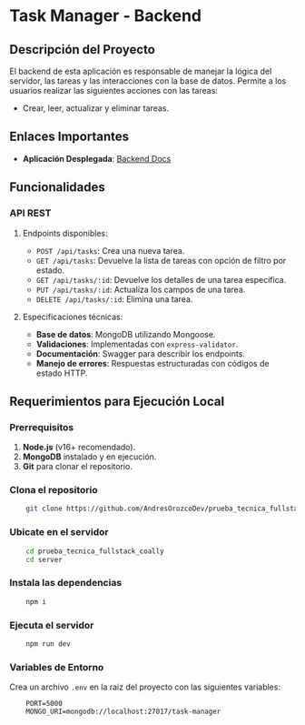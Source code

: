 
# Task Manager - Backend

## Descripción del Proyecto

El backend de esta aplicación es responsable de manejar la lógica del servidor, las tareas y las interacciones con la base de datos. Permite a los usuarios realizar las siguientes acciones con las tareas:

- Crear, leer, actualizar y eliminar tareas.

## Enlaces Importantes

- **Aplicación Desplegada**: [Backend Docs](https://prueba-tecnica-fullstack-coally.onrender.com/docs/)

## Funcionalidades

### API REST

1. Endpoints disponibles:
   - `POST /api/tasks`: Crea una nueva tarea.
   - `GET /api/tasks`: Devuelve la lista de tareas con opción de filtro por estado.
   - `GET /api/tasks/:id`: Devuelve los detalles de una tarea específica.
   - `PUT /api/tasks/:id`: Actualiza los campos de una tarea.
   - `DELETE /api/tasks/:id`: Elimina una tarea.

2. Especificaciones técnicas:
   - **Base de datos**: MongoDB utilizando Mongoose.
   - **Validaciones**: Implementadas con `express-validator`.
   - **Documentación**: Swagger para describir los endpoints.
   - **Manejo de errores**: Respuestas estructuradas con códigos de estado HTTP.

## Requerimientos para Ejecución Local

### Prerrequisitos

1. **Node.js** (v16+ recomendado).
2. **MongoDB** instalado y en ejecución.
3. **Git** para clonar el repositorio.

### Clona el repositorio

```bash
    git clone https://github.com/AndresOrozcoDev/prueba_tecnica_fullstack_coally.git
```

### Ubicate en el servidor

```bash
    cd prueba_tecnica_fullstack_coally
    cd server
```

### Instala las dependencias

```bash
    npm i
```

### Ejecuta el servidor

```bash
    npm run dev
```

### Variables de Entorno

Crea un archivo `.env` en la raíz del proyecto con las siguientes variables:

```env
    PORT=5000
    MONGO_URI=mongodb://localhost:27017/task-manager
```
